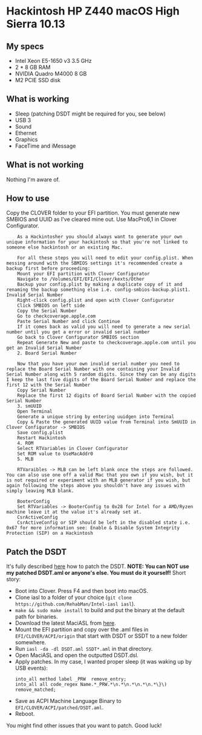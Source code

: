 # Hackintosh HP Z440 macOS High Sierra 10.13

## My specs
* Intel Xeon E5-1650 v3 3.5 GHz
* 2 * 8 GB RAM
* NVIDIA Quadro M4000 8 GB
* M2 PCIE SSD disk


## What is working
* Sleep (patching DSDT might be required for you, see below)
* USB 3
* Sound
* Ethernet
* Graphics
* FaceTime and iMessage


## What is not working
Nothing I'm aware of.


## How to use
Copy the CLOVER folder to your EFI partition. You must generate new SMBIOS and UUID as I've cleared mine out. Use MacPro6,1 in Clover Configurator.

```
	As a Hackintosher you should always want to generate your own unique information for your hackintosh so that you're not linked to someone else hackintosh or an existing Mac.

	For all these steps you will need to edit your config.plist. When messing around with the SBMIOS settings it's recommended create a backup first before proceeding:
	Mount your EFI partition with Clover Configurator
	Navigate to /Volumes/EFI/EFI/Clover/kexts/Other
	Backup your config.plist by making a duplicate copy of it and renaming the backup something else i.e. config-smbios-backup.plist1. Invalid Serial Number
	Right-click config.plist and open with Clover Configurator
	Click SMBIOS on left side
	Copy the Serial Number
	Go to checkcoverage.apple.com
	Paste Serial Number and click Continue
	If it comes back as valid you will need to generate a new serial number until you get a error or invalid serial number
	Go back to Clover Configurator SMBIOS section
	Repeat Generate New and paste to checkcoverage.apple.com until you get an Invalid Serial Number
	2. Board Serial Number

	Now that you have your own invalid serial number you need to replace the Board Serial Number with one containing your Invalid Serial Number along with 5 random digits. Since they can be any digits I keep the last five digits of the Board Serial Number and replace the first 12 with the Serial Number
	Copy Serial Number
	Replace the first 12 digits of Board Serial Number with the copied Serial Number
	3. smUUID
	Open Terminal
	Generate a unique string by entering uuidgen into Terminal
	Copy & Paste the generated UUID value from Terminal into SmUUID in Clover Configurator -> SMBIOS
	Save config.plist
	Restart Hackintosh
	4. ROM
	Select RTVariables in Clover Configurator
	Set ROM value to UseMacAddr0
	5. MLB

	RTVaraibles -> MLB can be left blank once the steps are followed. You can also use one off a valid Mac that you own if you wish, but it is not required or experiment with an MLB generator if you wish, but again following the steps above you shouldn't have any issues with simply leaving MLB blank.

	BooterConfig
	Set RTVariables -> BooterConfig to 0x28 for Intel for a AMD/Ryzen machine leave it at the value it's already set at.
	CsrActiveConfig
	CsrActiveConfig or SIP should be left in the disabled state i.e. 0x67 for more information see: Enable & Disable System Integrity Protection (SIP) on a Hackintosh
```




## Patch the DSDT
It's fully described [here](https://www.tonymacx86.com/threads/guide-patching-laptop-dsdt-ssdts.152573/) how to patch the DSDT. **NOTE: You can NOT use my patched DSDT.aml or anyone's else. You must do it yourself!** Short story:

* Boot into Clover. Press F4 and then boot into macOS.
* Clone iasl to a folder of your choice (`git clone https://github.com/RehabMan/Intel-iasl iasl`).
* `make && sudo make install` to build and put the binary at the default path for binaries.
* Download the latest MaciASL from [here](https://bitbucket.org/RehabMan/os-x-maciasl-patchmatic/downloads/).
* Mount the EFI partition and copy over the .aml files in `EFI/CLOVER/ACPI/origin` that start with DSDT or SSDT to a new folder somewhere.
* Run `iasl -da -dl DSDT.aml SSDT*.aml` in that directory.
* Open MaciASL and open the outputted DSDT.dsl.
* Apply patches. In my case, I wanted proper sleep (it was waking up by USB events):
	```
	into_all method label _PRW  remove_entry;
	into_all all code_regex Name.*_PRW.*\n.*\n.*\n.*\n.*\}\) remove_matched;
	```
* Save as ACPI Machine Language Binary to `EFI/CLOVER/ACPI/patched/DSDT.aml`.
* Reboot.

You might find other issues that you want to patch. Good luck!
